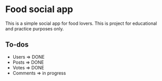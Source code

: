 # Food social app
This is a simple social app for food lovers. This is project for educational and practice purposes only.


## To-dos

- Users => DONE
- Posts => DONE
- Votes => DONE
- Comments => in progress
